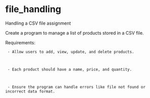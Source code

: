 # file_handling
Handling a CSV file assignment

Create a program to manage a list of products stored in a CSV file.



Requirements:



     - Allow users to add, view, update, and delete products.



     - Each product should have a name, price, and quantity.



     - Ensure the program can handle errors like file not found or incorrect data format.
